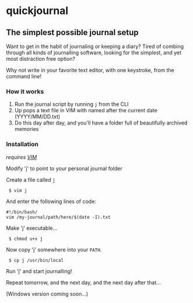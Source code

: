 # quickjournal
## The simplest possible journal setup

Want to get in the habit of journaling or keeping a diary? Tired of combing through all kinds of journalling software, looking for the simplest, and yet most distraction free option?

Why not write in your favorite text editor, with one keystroke, from the command line!

### How it works

1. Run the journal script by running <code>j</code> from the CLI
2. Up pops a text file in VIM with named after the current date (YYYY/MM/DD.txt)
3. Do this day after day, and you'll have a folder full of beautifully archived memories

### Installation

*requires [VIM](http://github.com/vim/vim)*

Modify 'j' to point to your personal journal folder

Create a file called `j`

<pre><code> $ vim j
</code></pre>

And enter the following lines of code:

<pre><code>#!/bin/bash/
vim /my-journal/path/here/$(date -I).txt
</code></pre>

Make 'j' executable...

<pre><code> $ chmod u+x j
</code></pre>

Now copy 'j' somewhere into your `PATH`.

<pre><code> $ cp j /usr/bin/local 
</code></pre>

Run 'j' and start journalling!

Repeat tomorrow, and the next day, and the next day after that...

(Windows version coming soon...)
